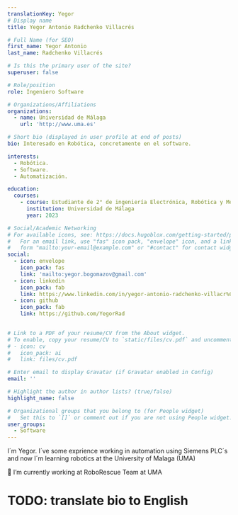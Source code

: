 ```yaml
---
translationKey: Yegor
# Display name
title: Yegor Antonio Radchenko Villacrés

# Full Name (for SEO)
first_name: Yegor Antonio
last_name: Radchenko Villacrés

# Is this the primary user of the site?
superuser: false

# Role/position
role: Ingeniero Software

# Organizations/Affiliations
organizations:
  - name: Universidad de Málaga
    url: 'http://www.uma.es'

# Short bio (displayed in user profile at end of posts)
bio: Interesado en Robótica, concretamente en el software.

interests:
  - Robótica.
  - Software.
  - Automatización.

education:
  courses:
    - course: Estudiante de 2° de ingeniería Electrónica, Robótica y Mecatrónica
      institution: Universidad de Málaga
      year: 2023

# Social/Academic Networking
# For available icons, see: https://docs.hugoblox.com/getting-started/page-builder/#icons
#   For an email link, use "fas" icon pack, "envelope" icon, and a link in the
#   form "mailto:your-email@example.com" or "#contact" for contact widget.
social:
  - icon: envelope
    icon_pack: fas
    link: 'mailto:yegor.bogomazov@gmail.com'
  - icon: linkedin
    icon_pack: fab
    link: https://www.linkedin.com/in/yegor-antonio-radchenko-villacr%C3%A9s-085872297?utm_source=share&utm_campaign=share_via&utm_content=profile&utm_medium=android_app
  - icon: github
    icon_pack: fab
    link: https://github.com/YegorRad

    
# Link to a PDF of your resume/CV from the About widget.
# To enable, copy your resume/CV to `static/files/cv.pdf` and uncomment the lines below.
# - icon: cv
#   icon_pack: ai
#   link: files/cv.pdf

# Enter email to display Gravatar (if Gravatar enabled in Config)
email: ''

# Highlight the author in author lists? (true/false)
highlight_name: false

# Organizational groups that you belong to (for People widget)
#   Set this to `[]` or comment out if you are not using People widget.
user_groups:
  - Software
---
```




I´m Yegor. I´ve some exprience working in automation using Siemens PLC´s and now I´m learning robotics at the University of Malaga (UMA)

🔭 I’m currently working at RoboRescue Team at UMA

# TODO: translate bio to English
